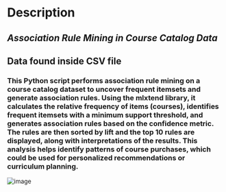 # Description


## *Association Rule Mining in Course Catalog Data*

## Data found inside CSV file
### This Python script performs association rule mining on a course catalog dataset to uncover frequent itemsets and generate association rules. Using the mlxtend library, it calculates the relative frequency of items (courses), identifies frequent itemsets with a minimum support threshold, and generates association rules based on the confidence metric. The rules are then sorted by lift and the top 10 rules are displayed, along with interpretations of the results. This analysis helps identify patterns of course purchases, which could be used for personalized recommendations or curriculum planning.

![image](https://github.com/user-attachments/assets/e1bce3b3-9cb1-4044-8bdf-7eef2a25991e)
 
